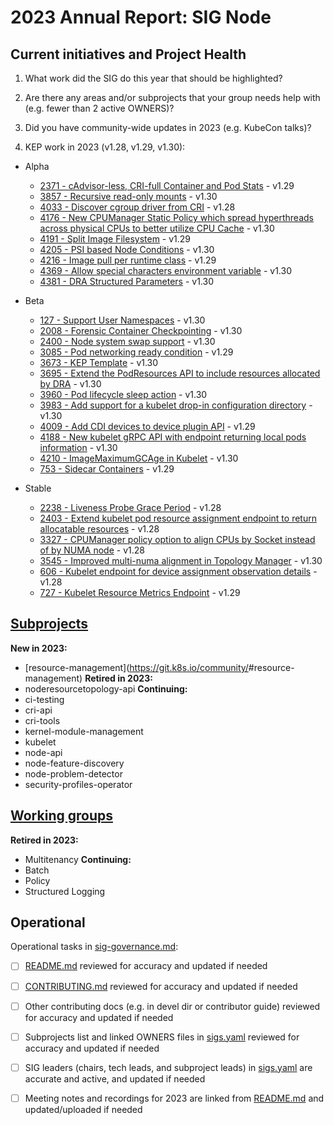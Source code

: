 # 2023 Annual Report: SIG Node

## Current initiatives and Project Health

1. What work did the SIG do this year that should be highlighted?

<!--
   Some example items that might be worth highlighting:
   - Major KEP advancement
   - Important initiatives that aren't tracked via KEPs
   - Paying down significant tech debt
   - Governance and leadership changes
-->

2. Are there any areas and/or subprojects that your group needs help with (e.g. fewer than 2 active OWNERS)?


3. Did you have community-wide updates in 2023 (e.g. KubeCon talks)?

<!--
  Examples include links to email, slides, or recordings.
-->

4. KEP work in 2023 (v1.28, v1.29, v1.30):
<!--
   TODO: Uncomment the following auto-generated list of KEPs, once reviewed & updated for correction.

   Note: This list is generated from the KEP metadata in kubernetes/enhancements repository.
      If you find any discrepancy in the generated list here, please check the KEP metadata.
      Please raise an issue in kubernetes/community, if the KEP metadata is correct but the generated list is incorrect.
-->

  - Alpha
    - [2371 - cAdvisor-less, CRI-full Container and Pod Stats](https://github.com/kubernetes/enhancements/tree/master/keps/sig-node/2371-cri-pod-container-stats) - v1.29
    - [3857 - Recursive read-only mounts](https://github.com/kubernetes/enhancements/tree/master/keps/sig-node/3857-rro-mounts) - v1.30
    - [4033 - Discover cgroup driver from CRI](https://github.com/kubernetes/enhancements/tree/master/keps/sig-node/4033-group-driver-detection-over-cri) - v1.28
    - [4176 - New CPUManager Static Policy which spread hyperthreads across physical CPUs to better utilize CPU Cache](https://github.com/kubernetes/enhancements/tree/master/keps/sig-node/4176-cpumanager-spread-cpus-preferred-policy) - v1.30
    - [4191 - Split Image Filesystem](https://github.com/kubernetes/enhancements/tree/master/keps/sig-node/4191-split-image-filesystem) - v1.29
    - [4205 - PSI based Node Conditions](https://github.com/kubernetes/enhancements/tree/master/keps/sig-node/4205-psi-metric) - v1.30
    - [4216 - Image pull per runtime class](https://github.com/kubernetes/enhancements/tree/master/keps/sig-node/4216-image-pull-per-runtime-class) - v1.29
    - [4369 - Allow special characters environment variable](https://github.com/kubernetes/enhancements/tree/master/keps/sig-node/4369-allow-special-characters-environment-variable) - v1.30
    - [4381 - DRA Structured Parameters](https://github.com/kubernetes/enhancements/tree/master/keps/sig-node/4381-dra-structured-parameters) - v1.30

  - Beta
    - [127 - Support User Namespaces](https://github.com/kubernetes/enhancements/tree/master/keps/sig-node/127-user-namespaces) - v1.30
    - [2008 - Forensic Container Checkpointing](https://github.com/kubernetes/enhancements/tree/master/keps/sig-node/2008-forensic-container-checkpointing) - v1.30
    - [2400 - Node system swap support](https://github.com/kubernetes/enhancements/tree/master/keps/sig-node/2400-node-swap) - v1.30
    - [3085 - Pod networking ready condition](https://github.com/kubernetes/enhancements/tree/master/keps/sig-node/3085-pod-conditions-for-starting-completition-of-sandbox-creation) - v1.29
    - [3673 - KEP Template](https://github.com/kubernetes/enhancements/tree/master/keps/sig-node/3673-kubelet-parallel-image-pull-limit) - v1.30
    - [3695 - Extend the PodResources API to include resources allocated by DRA](https://github.com/kubernetes/enhancements/tree/master/keps/sig-node/3695-pod-resources-for-dra) - v1.30
    - [3960 - Pod lifecycle sleep action](https://github.com/kubernetes/enhancements/tree/master/keps/sig-node/3960-pod-lifecycle-sleep-action) - v1.30
    - [3983 - Add support for a kubelet drop-in configuration directory](https://github.com/kubernetes/enhancements/tree/master/keps/sig-node/3983-drop-in-configuration) - v1.30
    - [4009 - Add CDI devices to device plugin API](https://github.com/kubernetes/enhancements/tree/master/keps/sig-node/4009-add-cdi-devices-to-device-plugin-api) - v1.29
    - [4188 - New kubelet gRPC API with endpoint returning local pods information](https://github.com/kubernetes/enhancements/tree/master/keps/sig-node/4188-kubelet-pod-readiness-api) - v1.30
    - [4210 - ImageMaximumGCAge in Kubelet](https://github.com/kubernetes/enhancements/tree/master/keps/sig-node/4210-max-image-gc-age) - v1.30
    - [753 - Sidecar Containers](https://github.com/kubernetes/enhancements/tree/master/keps/sig-node/753-sidecar-containers) - v1.29

  - Stable
    - [2238 - Liveness Probe Grace Period](https://github.com/kubernetes/enhancements/tree/master/keps/sig-node/2238-liveness-probe-grace-period) - v1.28
    - [2403 - Extend kubelet pod resource assignment endpoint to return allocatable resources](https://github.com/kubernetes/enhancements/tree/master/keps/sig-node/2403-pod-resources-allocatable-resources) - v1.28
    - [3327 - CPUManager policy option to align CPUs by Socket instead of by NUMA node](https://github.com/kubernetes/enhancements/tree/master/keps/sig-node/3327-align-by-socket) - v1.28
    - [3545 - Improved multi-numa alignment in Topology Manager](https://github.com/kubernetes/enhancements/tree/master/keps/sig-node/3545-improved-multi-numa-alignment) - v1.30
    - [606 - Kubelet endpoint for device assignment observation details](https://github.com/kubernetes/enhancements/tree/master/keps/sig-node/606-compute-device-assignment) - v1.28
    - [727 - Kubelet Resource Metrics Endpoint](https://github.com/kubernetes/enhancements/tree/master/keps/sig-node/727-resource-metrics-endpoint) - v1.29

## [Subprojects](https://git.k8s.io/community/sig-node#subprojects)


**New in 2023:**
  - [resource-management](https://git.k8s.io/community/<no value>#resource-management)
**Retired in 2023:**
  - noderesourcetopology-api
**Continuing:**
  - ci-testing
  - cri-api
  - cri-tools
  - kernel-module-management
  - kubelet
  - node-api
  - node-feature-discovery
  - node-problem-detector
  - security-profiles-operator

## [Working groups](https://git.k8s.io/community/sig-node#working-groups)

**Retired in 2023:**
 - Multitenancy
**Continuing:**
 - Batch
 - Policy
 - Structured Logging

## Operational

Operational tasks in [sig-governance.md]:
- [ ] [README.md] reviewed for accuracy and updated if needed
- [ ] [CONTRIBUTING.md] reviewed for accuracy and updated if needed
- [ ] Other contributing docs (e.g. in devel dir or contributor guide) reviewed for accuracy and updated if needed
- [ ] Subprojects list and linked OWNERS files in [sigs.yaml] reviewed for accuracy and updated if needed
- [ ] SIG leaders (chairs, tech leads, and subproject leads) in [sigs.yaml] are accurate and active, and updated if needed
- [ ] Meeting notes and recordings for 2023 are linked from [README.md] and updated/uploaded if needed


[CONTRIBUTING.md]: https://git.k8s.io/community/sig-node/CONTRIBUTING.md
[sig-governance.md]: https://git.k8s.io/community/committee-steering/governance/sig-governance.md
[README.md]: https://git.k8s.io/community/sig-node/README.md
[sigs.yaml]: https://git.k8s.io/community/sigs.yaml
[devel]: https://git.k8s.io/community/contributors/devel/README.md
